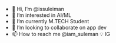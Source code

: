 - 👋 Hi, I’m @issuleiman
- 👀 I’m interested in AI/ML
- 🌱 I’m currently M.TECH Student 
- 💞️ I’m looking to collaborate on app dev
- 📫 How to reach me @iam_suleman 💡 IG

<!---
issuleiman/issuleiman is a ✨ special ✨ repository because its `README.md` (this file) appears on your GitHub profile.
You can click the Preview link to take a look at your changes.
--->
